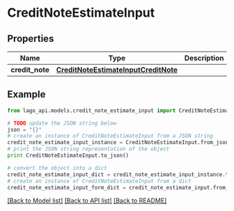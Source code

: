 # CreditNoteEstimateInput


## Properties

Name | Type | Description | Notes
------------ | ------------- | ------------- | -------------
**credit_note** | [**CreditNoteEstimateInputCreditNote**](CreditNoteEstimateInputCreditNote.md) |  | 

## Example

```python
from lago_api.models.credit_note_estimate_input import CreditNoteEstimateInput

# TODO update the JSON string below
json = "{}"
# create an instance of CreditNoteEstimateInput from a JSON string
credit_note_estimate_input_instance = CreditNoteEstimateInput.from_json(json)
# print the JSON string representation of the object
print CreditNoteEstimateInput.to_json()

# convert the object into a dict
credit_note_estimate_input_dict = credit_note_estimate_input_instance.to_dict()
# create an instance of CreditNoteEstimateInput from a dict
credit_note_estimate_input_form_dict = credit_note_estimate_input.from_dict(credit_note_estimate_input_dict)
```
[[Back to Model list]](../README.md#documentation-for-models) [[Back to API list]](../README.md#documentation-for-api-endpoints) [[Back to README]](../README.md)


